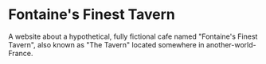 # Fontaine's Finest Tavern

A website about a hypothetical, fully fictional cafe named "Fontaine's Finest Tavern", also known as "The Tavern" located somewhere in another-world-France.
